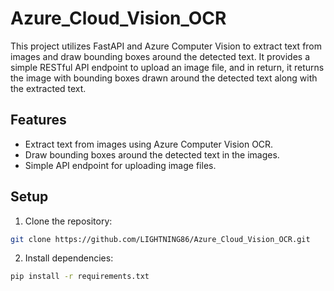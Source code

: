 # Azure_Cloud_Vision_OCR
This project utilizes FastAPI and Azure Computer Vision to extract text from images and draw bounding boxes around the detected text. It provides a simple RESTful API endpoint to upload an image file, and in return, it returns the image with bounding boxes drawn around the detected text along with the extracted text.

## Features

- Extract text from images using Azure Computer Vision OCR.
- Draw bounding boxes around the detected text in the images.
- Simple API endpoint for uploading image files.

## Setup

1. Clone the repository:

```bash
git clone https://github.com/LIGHTNING86/Azure_Cloud_Vision_OCR.git
```

2. Install dependencies:

```bash
pip install -r requirements.txt
```

